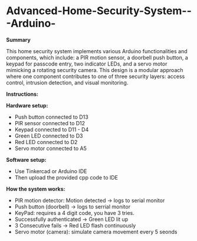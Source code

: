 # Advanced-Home-Security-System---Arduino-

**Summary**

This home security system implements various Arduino functionalities and components, which include: a PIR motion sensor, a doorbell push button, a keypad for passcode entry, two indicator LEDs, and a servo motor mimicking a rotating security camera. This design is a modular approach where one component contributes to one of three security layers: access control, intrusion detection, and visual monitoring. 

**Instructions:**

**Hardware setup:**
-	Push button connected to D13
-	PIR sensor connected to D12
-	Keypad connected to D11 - D4
-	Green LED connected to D3
-	Red LED connected to D2
-	Servo motor connected to A5

**Software setup:**
- Use Tinkercad or Arduino IDE
- Then upload the provided cpp code to IDE

**How the system works:**
- PIR motion detector: Motion detected -> logs to serial monitor
- Push button (doorbell) -> logs to serrial monitor
- KeyPad: requires a 4 digit code, you have 3 tries. 
- Successfully authenticated -> Green LED lit up
- 3 Consecutive fails -> Red LED flash continuously
- Servo motor (camera): simulate camera movement every 5 seonds



